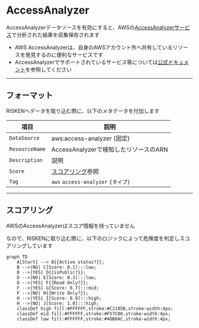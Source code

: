 # AccessAnalyzer

AccessAnalyzerデータソースを有効にすると、AWSの[AccessAnalyzerサービス](https://docs.aws.amazon.com/IAM/latest/UserGuide/what-is-access-analyzer.html)で分析された結果を収集保存されます

- AWS AccessAnalyzerは、自身のAWSアカウント外へ共有しているリソースを発見するのに便利なサービスです
- AccessAnalyzerでサポートされているサービス等については[公式ドキュメント](https://docs.aws.amazon.com/IAM/latest/UserGuide/access-analyzer-resources.html)を参照してください

---

## フォーマット

RISKENへデータを取り込む際に、以下のメタデータを付加します

| 項目            | 説明                                      |
| -------------- | ---------------------------------------- |
| `DataSource`   | aws:access-analyzer (固定)                |
| `ResourceName` | AccessAnalyzerで検知したリソースのARN        |
| `Description`  | 説明                                      |
| `Score`        | [スコアリング](/aws/accessanalyzer/#_2)参照 |
| `Tag`          | `aws` `access-analyzer` `{タイプ}`         |

---

## スコアリング

AWSのAccessAnalyzerはスコア情報を持っていません

なので、RISKENに取り込む際に、以下のロジックによって危険度を判定しスコアリングしています

```mermaid
graph TD
    A[Start] --> B{{Active status?}};
    B -->|NO| C[Score: 0.1]:::low;
    B -->|YES| D{{isPublic?}};
    D -->|NO| E[Score: 0.3]:::low;
    D -->|YES| F{{Read Only?}};
    F -->|YES| G[Score: 0.7]:::mid;
    F -->|NO| H{{Write Only?}};
    H -->|YES| I[Score: 0.9]:::high;
    H -->|NO| J[Score: 1.0]:::high;
    classDef high fill:#FFFFFF,stroke:#C2185B,stroke-width:4px;
    classDef mid fill:#FFFFFF,stroke:#F57C00,stroke-width:4px;
    classDef low fill:#FFFFFF,stroke:#4DB6AC,stroke-width:4px;
```
